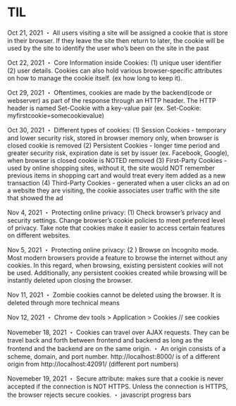 # TIL

Oct 21, 2021
・ All users visiting a site will be assigned a cookie that is store in their browser. If they leave the site then return to  later, the cookie will be used by the site to identify the user who’s been on the site in the past

Oct 22, 2021
・ Core Information inside Cookies: (1) unique user identifier (2) user details. Cookies can also hold various browser-specific attributes on how to manage the cookie itself. (ex how long to keep it).

Oct 29, 2021
・ Oftentimes, cookies are made by the backend(code or webserver) as part of the response through an HTTP header. The HTTP header is named Set-Cookie with a key-value pair (ex. Set-Cookie: myfirstcookie=somecookievalue)

Oct 30, 2021
・ Different types of cookies: 
(1) Session Cookies - temporary and lower security risk, stored in browser memory only, when browser is closed cookie is removed
(2) Persistent Cookies - longer time period and greater security risk, expiration date is set by issuer (ex. Facebook, Google), when browser is closed cookie is NOTED removed
(3) First-Party Cookies - used by online shopping sites, without it, the site would NOT remember previous items in shopping cart and would treat every item added as a new transaction
(4) Third-Party Cookies - generated when a user clicks an ad on a website they are visiting, the cookie associates user traffic with the site that showed the ad

Nov 4, 2021
・ Protecting online privacy: (1) Check browser’s privacy and security settings. Change browser’s cookie policies to meet preferred level of privacy. Take note that cookies make it easier to access certain features on different websites.

Nov 5, 2021
・ Protecting online privacy: (2 ) Browse on Incognito mode. Most modern browsers provide a feature to browse the internet without any cookies. In this regard, when browsing, existing persistent cookies will not be used. Additionally, any persistent cookies created while browsing will be instantly deleted upon closing the browser.

Nov 11, 2021
・ Zombie cookies cannot be deleted using the browser. It is deleted through more technical means

Nov 12, 2021
・ Chrome dev tools > Application > Cookies // see cookies

Novemeber 18, 2021
・ Cookies can travel over AJAX requests. They can be travel back and forth between frontend and backend as long as the frontend and the backend are on the same origin. 
・ An origin consists of a scheme, domain, and port number. http://localhost:8000/ is of a different origin from http://localhost:42091/ (different port numbers)

Novemeber 19, 2021
・ Secure attribute: makes sure that a cookie is never accepted if the connection is NOT HTTPS. Unless the connection is HTTPS, the browser rejects secure cookies.
・ javascript progress bars
